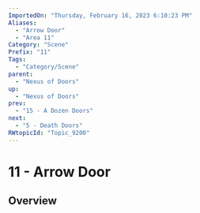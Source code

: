 ```yaml
---
ImportedOn: "Thursday, February 16, 2023 6:10:23 PM"
Aliases:
  - "Arrow Door"
  - "Area 11"
Category: "Scene"
Prefix: "11"
Tags:
  - "Category/Scene"
parent:
  - "Nexus of Doors"
up:
  - "Nexus of Doors"
prev:
  - "15 - A Dozen Doors"
next:
  - "5 - Death Doors"
RWtopicId: "Topic_9200"
---
```

# 11 - Arrow Door
## Overview
